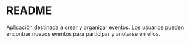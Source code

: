 # README

Aplicación destinada a crear y organizar eventos. Los usuarios pueden encontrar nuevos eventos para participar y anotarse en ellos.
